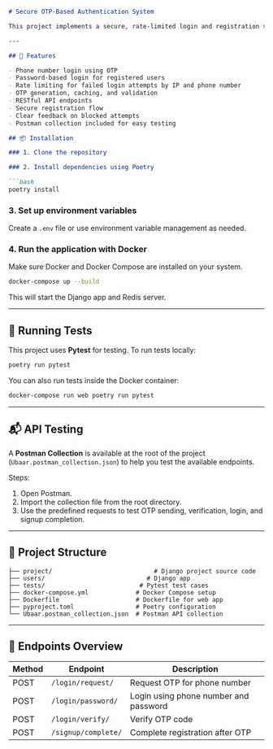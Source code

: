 ```markdown
# Secure OTP-Based Authentication System

This project implements a secure, rate-limited login and registration system using Django. Users can authenticate via one-time passwords (OTPs) or a traditional password-based login. The system includes protections against brute-force attacks by limiting suspicious attempts based on IP and phone number.

---

## 🔧 Features

- Phone number login using OTP
- Password-based login for registered users
- Rate limiting for failed login attempts by IP and phone number
- OTP generation, caching, and validation
- RESTful API endpoints
- Secure registration flow
- Clear feedback on blocked attempts
- Postman collection included for easy testing

## 📦 Installation

### 1. Clone the repository

### 2. Install dependencies using Poetry

```bash
poetry install
```

### 3. Set up environment variables

Create a `.env` file or use environment variable management as needed.

### 4. Run the application with Docker

Make sure Docker and Docker Compose are installed on your system.

```bash
docker-compose up --build
```

This will start the Django app and Redis server.

---

## 🧪 Running Tests

This project uses **Pytest** for testing. To run tests locally:

```bash
poetry run pytest
```

You can also run tests inside the Docker container:

```bash
docker-compose run web poetry run pytest
```

---

## 📬 API Testing

A **Postman Collection** is available at the root of the project (`Ubaar.postman_collection.json`) to help you test the available endpoints.

Steps:

1. Open Postman.
2. Import the collection file from the root directory.
3. Use the predefined requests to test OTP sending, verification, login, and signup completion.

---

## 📂 Project Structure

```
├── project/                            # Django project source code
├── users/                            # Django app
├── tests/                          # Pytest test cases
├── docker-compose.yml             # Docker Compose setup
├── Dockerfile                     # Dockerfile for web app
├── pyproject.toml                 # Poetry configuration
└── Ubaar.postman_collection.json  # Postman API collection
```

---

## 🚀 Endpoints Overview

| Method | Endpoint                   | Description                            |
|--------|----------------------------|----------------------------------------|
| POST   | `/login/request/`          | Request OTP for phone number           |
| POST   | `/login/password/`         | Login using phone number and password  |
| POST   | `/login/verify/`           | Verify OTP code                        |
| POST   | `/signup/complete/`        | Complete registration after OTP        |

